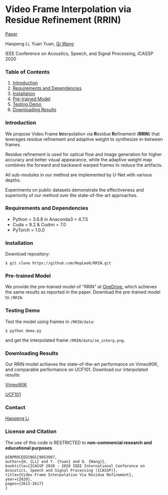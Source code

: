 # Video Frame Interpolation via Residue Refinement (RRIN)
 [Paper](https://ieeexplore.ieee.org/document/9053987/)

Haopeng Li, Yuan Yuan, [Qi Wang](http://crabwq.github.io/#top)

IEEE Conference on Acoustics, Speech, and Signal Processing, ICASSP 2020



### Table of Contents
1. [Introduction](#introduction)
1. [Requirements and Dependencies](#requirements-and-dependencies)
1. [Installation](#installation)
1. [Pre-trained Model](#Pre-trained-Model)
1. [Testing Demo](#Testing-Demo)
1. [Downloading Results](#downloading-results)



### Introduction
We propose Video Frame **In**terpolation via **R**esidue **R**efinement (**RRIN**) that leverages residue refinement and adaptive weight to synthesize in-between frames. 

Residue refinement is used for optical flow and image generation for higher accuracy and better visual appearance, while the adaptive weight map combines the forward and backward warped frames to reduce the artifacts. 

All sub-modules in our method are implemented by U-Net with various depths.

Experiments on public datasets demonstrate the effectiveness and superiority of our method over the state-of-the-art approaches.



### Requirements and Dependencies
- Python = 3.6.8 in Anaconda3 = 4.7.5
- Cuda = 9.2 & Cudnn = 7.0
- PyTorch = 1.0.0



### Installation
Download repository:

    $ git clone https://github.com/HopLee6/RRIN.git



### Pre-trained Model

We provide the pre-trained model of "RRIN" at [OneDrive](https://1drv.ms/u/s!AsFdN0iAbWxBjIBWVVsdImS6md0jlA?e=1b14MH), which achieves the same results as reported in the paper. Download the pre-trained model to `/RRIN`.



### Testing Demo

Test the model using frames in `/RRIN/data`:

```
$ python demo.py
```

and get the interpolated frame `/RRIN/data/im_interp.png`.



### Downloading Results
Our RRIN model achieves the state-of-the-art performance on Vimeo90K, and comparable performance on UCF101. Download our interpolated results:

[Vimeo90K](https://1drv.ms/u/s!AsFdN0iAbWxBjIBYTVYPA5-3RPGQmg?e=LJ2Q1F)

[UCF101](https://1drv.ms/u/s!AsFdN0iAbWxBjIBXnNcOEEmElKqsww?e=4s9eeo)



### Contact
[Haopeng Li](mailto:hplee@mail.nwpu.edu.cn)



### License and Citation

The use of this code is RESTRICTED to **non-commercial research and educational purposes**.

```
@INPROCEEDINGS{9053987, 
author={H. {Li} and Y. {Yuan} and Q. {Wang}}, 
booktitle={ICASSP 2020 - 2020 IEEE International Conference on Acoustics, Speech and Signal Processing (ICASSP)}, 
title={Video Frame Interpolation Via Residue Refinement}, 
year={2020}, 
pages={2613-2617}
}
```


